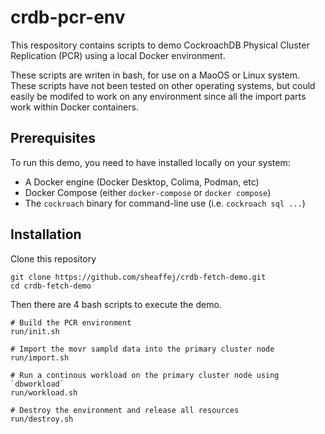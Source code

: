 # crdb-pcr-env

This respository contains scripts to demo CockroachDB Physical Cluster Replication (PCR) using a local Docker environment.

These scripts are writen in bash, for use on a MaoOS or Linux system. These scripts have not been tested on other operating systems, but could easily be modifed to work on any environment since all the import parts work within Docker containers.

## Prerequisites
To run this demo, you need to have installed locally on your system:
- A Docker engine (Docker Desktop, Colima, Podman, etc)
- Docker Compose (either `docker-compose` or `docker compose`)
- The `cockroach` binary for command-line use (i.e. `cockroach sql ...`)

## Installation
Clone this repository
```
git clone https://github.com/sheaffej/crdb-fetch-demo.git
cd crdb-fetch-demo
```


Then there are 4 bash scripts to execute the demo.
```
# Build the PCR environment
run/init.sh

# Import the movr sampld data into the primary cluster node
run/import.sh

# Run a continous workload on the primary cluster node using `dbworkload`
run/workload.sh

# Destroy the environment and release all resources
run/destroy.sh
```